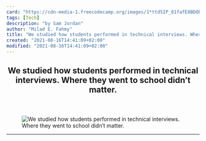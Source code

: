 ```yaml
---
card: "https://cdn-media-1.freecodecamp.org/images/1*ttd5IP_81fafE8BDOhfqwg.jpeg"
tags: [Tech]
description: "by Sam Jordan"
author: "Milad E. Fahmy"
title: "We studied how students performed in technical interviews. Where they went to school didn’t matter."
created: "2021-08-16T14:41:09+02:00"
modified: "2021-08-16T14:41:09+02:00"
---
```

<div class="site-wrapper">
<main id="site-main" class="site-main outer">
<div class="inner">
<article class="post-full post tag-tech tag-education tag-interview tag-life-lessons tag-programming ">
<header class="post-full-header">
<h1 class="post-full-title">We studied how students performed in technical interviews. Where they went to school didn’t matter.</h1>
</header>
<figure class="post-full-image">
<picture>
<source media="(max-width: 700px)" sizes="1px" srcset="data:image/gif;base64,R0lGODlhAQABAIAAAAAAAP///yH5BAEAAAAALAAAAAABAAEAAAIBRAA7 1w">
<source media="(min-width: 701px)" sizes="(max-width: 800px) 400px,
(max-width: 1170px) 700px,
1400px" srcset="https://cdn-media-1.freecodecamp.org/images/1*ttd5IP_81fafE8BDOhfqwg.jpeg 300w,
https://cdn-media-1.freecodecamp.org/images/1*ttd5IP_81fafE8BDOhfqwg.jpeg 600w,
https://cdn-media-1.freecodecamp.org/images/1*ttd5IP_81fafE8BDOhfqwg.jpeg 1000w,
https://cdn-media-1.freecodecamp.org/images/1*ttd5IP_81fafE8BDOhfqwg.jpeg 2000w">
<img onerror="this.style.display='none'" src="https://cdn-media-1.freecodecamp.org/images/1*ttd5IP_81fafE8BDOhfqwg.jpeg" alt="We studied how students performed in technical interviews. Where they went to school didn’t matter.">
</picture>
</figure>
<section class="post-full-content">
<div class="post-content medium-migrated-article">
</div>
<hr>
</section>
</article>
</div>
</main>
</div>
<!-- Google Tag Manager (noscript) -->
<!-- End Google Tag Manager (noscript) -->

